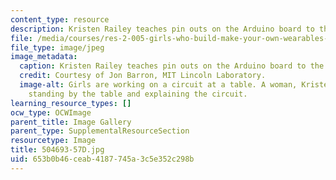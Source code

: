 ```yaml
---
content_type: resource
description: Kristen Railey teaches pin outs on the Arduino board to the students.
file: /media/courses/res-2-005-girls-who-build-make-your-own-wearables-workshop-spring-2015/653b0b46ceab4187745a3c5e352c298b_504693-57D.jpg
file_type: image/jpeg
image_metadata:
  caption: Kristen Railey teaches pin outs on the Arduino board to the students.
  credit: Courtesy of Jon Barron, MIT Lincoln Laboratory.
  image-alt: Girls are working on a circuit at a table. A woman, Kristen Railey, is
    standing by the table and explaining the circuit.
learning_resource_types: []
ocw_type: OCWImage
parent_title: Image Gallery
parent_type: SupplementalResourceSection
resourcetype: Image
title: 504693-57D.jpg
uid: 653b0b46-ceab-4187-745a-3c5e352c298b
---
```

